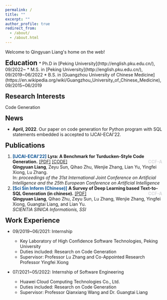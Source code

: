 ```yaml
---
permalink: /
title: ""
excerpt: ""
author_profile: true
redirect_from: 
  - /about/
  - /about.html
---
```


Welcome to Qingyuan Liang's home on the web!

<h2 style="display:inline"> Education </h2> 
* Ph.D in [Peking University](http://english.pku.edu.cn/), 09/2022~
* M.S. in [Peking University](http://english.pku.edu.cn/), 09/2019~06/2022
* B.S. in [Guangzhou University of Chinese Medicine](https://en.wikipedia.org/wiki/Guangzhou_University_of_Chinese_Medicine), 09/2015~06/2019

<p>
<h2 style="display:inline"> Research Interests </h2> <br/>

Code Generation
</p>


<h2 style="display:inline"> News </h2> 

- **April, 2022**.  Our paper on code generation for Python program with SQL statements embedded is accepted to IJCAI-ECAI'22.


<h2 style="display:inline"> Publications </h2> 

<ol>

<li>
    <strong style="color:#0b5394">[IJCAI-ECAI'22]</strong> <b>Lyra: A Benchmark for Turducken-Style Code Generation.</b>  <a href="https://arxiv.org/abs/2108.12144">[PDF]</a> <a href="https://github.com/LIANGQINGYUAN/Lyra">[CODE]</a> <strong style="color:#D9D8DC;float:right">CCF-A</strong>
    <br/>
    <b>Qingyuan Liang</b>, Zeyu Sun, Qihao Zhu, Wenjie Zhang, Lian Yu, Yingfei Xiong, Lu Zhang.
    <br/>
		In: <em> proceedings of the 31st International Joint Conference on Artificial Intelligence and the 25th European Conference on Artificial Intelligence</em>
</li>


<li>
    <strong style="color:#0b5394">[Sci Sin Inform (Chinese)]</strong> <b>A Survey of Deep Learning based Text-to-SQL Generation (in chinese).</b>  <a href="https://doi.org/10.1360/SSI-2021-0316">[PDF]</a> <strong style="color:#D9D8DC;float:right">CCF-A</strong>
    <br/>
    <b>Qingyuan Liang</b>, Qihao Zhu, Zeyu Sun, Lu Zhang, Wenjie Zhang, Yingfei Xiong, Guangtai Liang, and Lian Yu.
    <br/>
    <em> SCIENTIA SINICA Informationis, SSI</em>
</li>

</ol>


<h2  style="display:inline"> Work Experience </h2> 

* 09/2019~06/2021: Internship
  * Key Laboratory of High Confidence Software Technologies, Peking University
  * Duties included: Research on Code Generation
  * Supervisor: Professor Lu Zhang and Co-Appointed Research Professor Yingfei Xiong

* 07/2021~05/2022: Internship of Software Engineering
  * Huawei Cloud Computing Technologies Co., Ltd.
  * Duties included: Research on Code Generation
  * Supervisor: Professor Qianxiang Wang and Dr. Guangtai Liang

